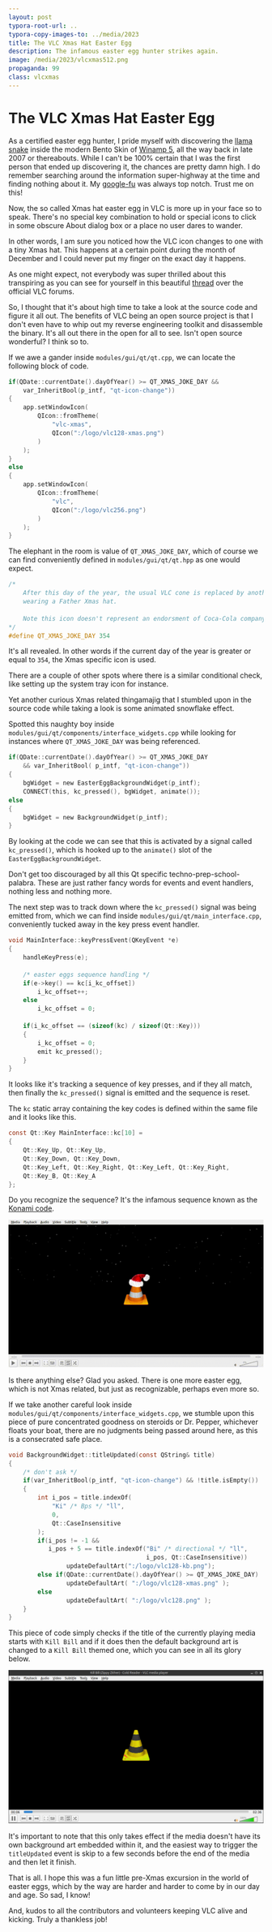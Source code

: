 ```yaml
---
layout: post
typora-root-url: ..
typora-copy-images-to: ../media/2023
title: The VLC Xmas Hat Easter Egg
description: The infamous easter egg hunter strikes again.
image: /media/2023/vlcxmas512.png
propaganda: 99
class: vlcxmas
---
```


The VLC Xmas Hat Easter Egg
=========================

As a certified easter egg hunter, I pride myself with discovering the [llama snake][llamasnake] inside the modern Bento Skin of [Winamp 5][winamp], all the way back in late 2007 or thereabouts. While I can't be 100% certain that I was the first person that ended up discovering it, the chances are pretty damn high. I do remember searching around the information super-highway at the time and finding nothing about it. My [google-fu][googlefu] was always top notch. Trust me on this!

Now, the so called Xmas hat easter egg in VLC is more up in your face so to speak. There's no special key combination to hold or special icons to click in some obscure About dialog box or a place no user dares to wander.

In other words, I am sure you noticed how the VLC icon changes to one with a tiny Xmas hat. This happens at a certain point during the month of December and I could never put my finger on the exact day it happens.

As one might expect, not everybody was super thrilled about this transpiring as you can see for yourself in this beautiful [thread][thread] over the official VLC forums.

So, I thought that it's about high time to take a look at the source code and figure it all out. The benefits  of VLC being an open source project is that I don't even have to whip out my reverse engineering toolkit and disassemble the binary. It's all out there in the open for all to see. Isn't open source wonderful? I think so to.

If we awe a gander inside `modules/gui/qt/qt.cpp`, we can locate the following block of code.

```c
if(QDate::currentDate().dayOfYear() >= QT_XMAS_JOKE_DAY &&
	var_InheritBool(p_intf, "qt-icon-change"))
{
	app.setWindowIcon(
		QIcon::fromTheme(
			"vlc-xmas",
			QIcon(":/logo/vlc128-xmas.png")
		)
	);
}
else
{
	app.setWindowIcon(
		QIcon::fromTheme(
			"vlc",
			QIcon(":/logo/vlc256.png")
		)
	);
}
```

The elephant in the room is value of `QT_XMAS_JOKE_DAY`, which of course we can find conveniently   defined in `modules/gui/qt/qt.hpp` as one would expect.

```c
/*
	After this day of the year, the usual VLC cone is replaced by another cone
	wearing a Father Xmas hat.

	Note this icon doesn't represent an endorsment of Coca-Cola company.
*/
#define QT_XMAS_JOKE_DAY 354
```

It's all revealed. In other words if the current day of the year is greater or equal to `354`, the Xmas specific icon is used.

There are a couple of other spots where there is a similar conditional check, like setting up the system tray icon for instance.

Yet another curious Xmas related thingamajig that I stumbled upon in the source code while taking a look is some animated snowflake effect.

Spotted this naughty boy inside `modules/gui/qt/components/interface_widgets.cpp` while looking for instances where `QT_XMAS_JOKE_DAY` was being referenced.

```c
if(QDate::currentDate().dayOfYear() >= QT_XMAS_JOKE_DAY
    && var_InheritBool( p_intf, "qt-icon-change"))
{
	bgWidget = new EasterEggBackgroundWidget(p_intf);
	CONNECT(this, kc_pressed(), bgWidget, animate());                          }
else
{
	bgWidget = new BackgroundWidget(p_intf);
}
```

By looking at the code we can see that this is activated by a signal called `kc_pressed()`, which is hooked up to the `animate()` slot of the `EasterEggBackgroundWidget`.

Don't get too discouraged by all this Qt specific techno-prep-school-palabra. These are just rather fancy words for events and event handlers, nothing less and nothing more.

The next step was to track down where the `kc_pressed()` signal was being emitted from, which we can find inside `modules/gui/qt/main_interface.cpp`, conveniently tucked away in the key press event handler.

```c
void MainInterface::keyPressEvent(QKeyEvent *e)
{
    handleKeyPress(e);

    /* easter eggs sequence handling */
    if(e->key() == kc[i_kc_offset])
        i_kc_offset++;
    else
        i_kc_offset = 0;

    if(i_kc_offset == (sizeof(kc) / sizeof(Qt::Key)))
    {
        i_kc_offset = 0;
        emit kc_pressed();
    }
}
```

It looks like it's tracking a sequence of key presses, and if they all match, then finally the `kc_pressed()` signal is emitted and the sequence is reset.

The `kc` static array containing the key codes is defined within the same file and it looks like this.

```c
const Qt::Key MainInterface::kc[10] =
{
    Qt::Key_Up, Qt::Key_Up,
    Qt::Key_Down, Qt::Key_Down,
    Qt::Key_Left, Qt::Key_Right, Qt::Key_Left, Qt::Key_Right,
    Qt::Key_B, Qt::Key_A
};
```

Do you recognize the sequence? It's the infamous sequence known as the [Konami code][konamicode].

![vlcsnow](/media/2023/vlcsnow.gif)

Is there anything else? Glad you asked. There is one more easter egg, which is not Xmas related, but just as recognizable, perhaps even more so.

If we take another careful look inside `modules/gui/qt/components/interface_widgets.cpp`, we stumble upon this piece of pure concentrated goodness on steroids or Dr. Pepper, whichever floats your boat, there are no judgments being passed around here, as this is a consecrated safe place.

```c
void BackgroundWidget::titleUpdated(const QString& title)
{
    /* don't ask */
    if(var_InheritBool(p_intf, "qt-icon-change") && !title.isEmpty())
    {
        int i_pos = title.indexOf(
            "Ki" /* Bps */ "ll",
            0,
            Qt::CaseInsensitive
        );
        if(i_pos != -1 &&
           i_pos + 5 == title.indexOf("Bi" /* directional */ "ll",
                                      i_pos, Qt::CaseInsensitive))
                updateDefaultArt(":/logo/vlc128-kb.png");
        else if(QDate::currentDate().dayOfYear() >= QT_XMAS_JOKE_DAY)
				updateDefaultArt( ":/logo/vlc128-xmas.png" );
        else
				updateDefaultArt( ":/logo/vlc128.png" );
    }
}
```

This piece of code simply checks if the title of the currently playing media starts with `Kill Bill` and if it does then the default background art is changed to a `Kill Bill` themed one, which you can see in all its glory below.

![vlckillbill](/media/2023/vlckillbill.png)

It's important to note that this only takes effect if the media doesn't have its own background art embedded within it, and the easiest way to trigger the `titleUpdated` event is skip to a few seconds before the end of the media and then let it finish.

That is all. I hope this was a fun little pre-Xmas excursion in the world of easter eggs, which by the way are harder and harder to come by in our day and age. So sad, I know!

And, kudos to all the contributors and volunteers keeping VLC alive and kicking. Truly a thankless job!

[googlefu]: https://en.wiktionary.org/wiki/Google-fu
[winamp]: https://en.wikipedia.org/wiki/Winamp
[llamasnake]: https://eeggs.com/items/53813.html
[thread]: https://forum.videolan.org/viewtopic.php?t=96539
[konamicode]: https://en.wikipedia.org/wiki/Konami_Code
